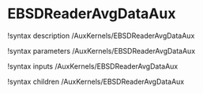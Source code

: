 <!-- MOOSE Documentation Stub: Remove this when content is added. -->

# EBSDReaderAvgDataAux
!syntax description /AuxKernels/EBSDReaderAvgDataAux

!syntax parameters /AuxKernels/EBSDReaderAvgDataAux

!syntax inputs /AuxKernels/EBSDReaderAvgDataAux

!syntax children /AuxKernels/EBSDReaderAvgDataAux
